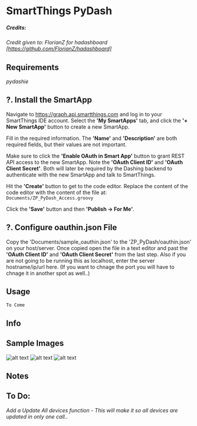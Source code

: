 
# SmartThings PyDash
##### Credits:
*Credit given to: FlorianZ for hadashboard [https://github.com/FlorianZ/hadashboard]*

## Requirements
*pydashie*


## ?. Install the SmartApp
Navigate to https://graph.api.smartthings.com and log in to your SmartThings IDE account. Select the **'My SmartApps'** tab, and click the **'+ New SmartApp'** button to create a new SmartApp.

Fill in the required information. The **'Name'** and **'Description'** are both required fields, but their values are not important.

Make sure to click the **'Enable OAuth in Smart App'** button to grant REST API access to the new SmartApp. Note the **'OAuth Client ID'** and **'OAuth Client Secret'**. Both will later be required by the Dashing backend to authenticate with the new SmartApp and talk to SmartThings.

Hit the **'Create'** button to get to the code editor. Replace the content of the code editor with the content of the file at: `Documents/ZP_PyDash_Access.groovy`

Click the **'Save'** button and then **'Publish -> For Me'**.

## ?. Configure oauthin.json File
Copy the 'Documents/sample_oauthin.json' to the 'ZP_PyDash/oauthin.json' on your host/server. Once copied open the file in a text editor and past the **'OAuth Client ID'** and **'OAuth Client Secret'** from the last step. Also if you are not going to be running this as localhost, enter the server hostname/ip/url here. (If you want to chnage the port you will have to chnage it in another spot as well..)


## Usage
````
To Come
````
## Info

## Sample Images
![alt text](https://raw.githubusercontent.com/zpriddy/SmartThings_PyDash/master/Documents/Images/ZP_SmartThings_PyDash1.png "Main Page")
![alt text](https://raw.githubusercontent.com/zpriddy/SmartThings_PyDash/master/Documents/Images/ZP_SmartThings_PyDash2.png "Dimmer Level")
![alt text](https://raw.githubusercontent.com/zpriddy/SmartThings_PyDash/master/Documents/Images/ZP_SmartThings_PyDash3.png "Sensors")

## Notes


## To Do:
*Add a Update All devices function - This will make it so all devices are updated in only one call..*


